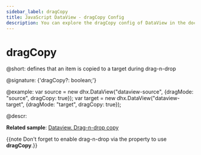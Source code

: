 ```yaml
---
sidebar_label: dragCopy
title: JavaScript DataView - dragCopy Config 
description: You can explore the dragCopy config of DataView in the documentation of the DHTMLX JavaScript UI library. Browse developer guides and API reference, try out code examples and live demos, and download a free 30-day evaluation version of DHTMLX Suite 7.
---
```


# dragCopy

@short: defines that an item is copied to a target during drag-n-drop

@signature: {'dragCopy?: boolean;'}

@example:
var source = new dhx.DataView("dataview-source", {dragMode: "source", dragCopy: true});
var target = new dhx.DataView("dataview-target", {dragMode: "target", dragCopy: true});

@descr:

**Related sample**: [Dataview. Drag-n-drop copy](https://snippet.dhtmlx.com/h89c3gl3)

{{note Don't forget to enable drag-n-drop via the [](dataview/api/dataview_dragmode_config.md) property to use **dragCopy**.}}

[comment]: # (@relatedapi: dataview/configuration.md#drag-n-drop-of-items)
